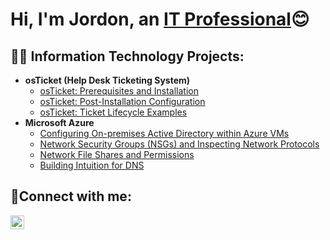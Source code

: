 <h1>Hi, I'm Jordon, an <a href="https://linkedin.com/in/jordonporter">IT Professional</a>😊</h1>

<h2>👨‍💻 Information Technology Projects:</h2>

- <b>osTicket (Help Desk Ticketing System)</b>
  - [osTicket: Prerequisites and Installation](https://github.com/jordonporter/osticket-prereqs) 
  - [osTicket: Post-Installation Configuration](https://github.com/jordonporter/post-install-config)
  - [osTicket: Ticket Lifecycle Examples](https://github.com/jordonporter/ticket-lifecycle)
- <b>Microsoft Azure</b>
  - [Configuring On-premises Active Directory within Azure VMs](https://github.com/jordonporter/configure-ad)
  - [Network Security Groups (NSGs) and Inspecting Network Protocols](https://github.com/jordonporter/azure-network-protocols)
  - [Network File Shares and Permissions](https://github.com/jordonporter/network-file-shares-and-permissions)
  - [Building Intuition for DNS](https://github.com/jordonporter/building-intuition-for-dns)

<h2>🤳Connect with me:</h2>


[<img align="left" alt="Josh | LinkedIn" width="22px" src="https://cdn.jsdelivr.net/npm/simple-icons@v3/icons/linkedin.svg" />][linkedin]



[linkedin]: https://linkedin.com/in/jordonporter
